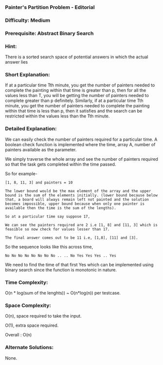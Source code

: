### **Painter's Partition Problem - Editorial**

### **Difficulty**: Medium

### **Prerequisite**: Abstract Binary Search

### **Hint:**

There is a sorted search space of potential answers in which the actual answer lies

### **Short Explanation**:

If at a particular time Tth minute, you get the number of painters needed to complete the painting within that time is greater than p, then for all the values less than T, you will be getting the number of painters needed to complete greater than p definitely. Similarly, if at a particular time Tth minute, you get the number of painters needed to complete the painting within that time is less than p, then it satisfies and the search can be restricted within the values less than the Tth minute.

### **Detailed Explanation**:

We can easily check the number of painters required for a particular time. A boolean check function is implemented where the time, array A, number of painters available as the parameter.

We simply traverse the whole array and see the number of painters required so that the task gets completed within the time passed.

So for example-
```
[1, 8, 11, 3] and painters = 10

The lower bound would be the max element of the array and the upper bound is the sum of the elements initially. (lower bound because below that, a board will always remain left not painted and the solution becomes impossible, upper bound because when only one painter is available then the time is the sum of the lengths).

So at a particular time say suppose 17,

We can see the painters required are 2 i.e [1, 8] and [11, 3] which is feasible so now check for values lesser than 17.

The final answer comes out to be 11 i.e, [1,8], [11] and [3].
```

So the sequence looks like this across time,
```
No No No No No No No No .. .. No Yes Yes Yes .. Yes
```
We need to find the time of that first Yes which can be implemented using binary search since the function is monotonic in nature.

### **Time Complexity**:
O(n * log(sum of the lenghts)) ~ O(n*log(n)) per testcase.

### **Space Complexity**:
O(n), space required to take the input.

O(1), extra space required.

Overall : O(n)

### **Alternate Solutions**:
None.
